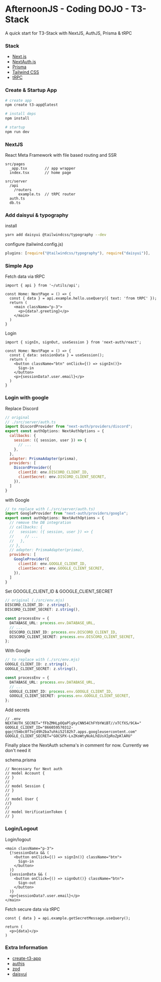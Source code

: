 # AfternoonJS - Coding DOJO - T3-Stack

A quick start for T3-Stack with NextJS, AuthJS, Prisma & tRPC

### Stack

- [Next.js](https://nextjs.org)
- [NextAuth.js](https://next-auth.js.org)
- [Prisma](https://prisma.io)
- [Tailwind CSS](https://tailwindcss.com)
- [tRPC](https://trpc.io)

### Create & Startup App

```bash
# create app
npm create t3-app@latest

# install deps
npm install

# startup
npm run dev
```

### NextJS

React Meta Framework with file based routing and SSR

```
src/pages
  _app.tsx        // app wrapper
  index.tsx       // home page

src/server
  /api 
    /routers
      example.ts  // tRPC router
  auth.ts
  db.ts
```

### Add daisyui & typography

install 

```bash
yarn add daisyui @tailwindcss/typography --dev
```

configure (tailwind.config.js)

```js
plugins: [require("@tailwindcss/typography"), require("daisyui")],
```

### Simple App

Fetch data via tRPC

```tsx
import { api } from '~/utils/api';

const Home: NextPage = () => {
  const { data } = api.example.hello.useQuery({ text: 'from tRPC' });
  return (
    <main className="p-3">
      <p>{data?.greeting}</p>
    </main>
  )
}
```

Login

```tsx
import { signIn, signOut, useSession } from 'next-auth/react';

const Home: NextPage = () => {
  const { data: sessionData } = useSession();
  return (
    <button className="btn" onClick={() => signIn()}>
      Sign-in
    </button>
    <p>{sessionData?.user.email}</p>
  )
}
```

### Login with google

Replace Discord 

```js
// original
// ./src/server/auth.ts
import DiscordProvider from "next-auth/providers/discord";
export const authOptions: NextAuthOptions = {
  callbacks: {
    session: ({ session, user }) => {
      // ...
    },
  },
  adapter: PrismaAdapter(prisma),
  providers: [
    DiscordProvider({
      clientId: env.DISCORD_CLIENT_ID,
      clientSecret: env.DISCORD_CLIENT_SECRET,
    }),
  ]
}
```

with Google

```js
// to replace with (./src/server/auth.ts)
import GoogleProvider from "next-auth/providers/google";
export const authOptions: NextAuthOptions = {
  // remove the DB integration
  // callbacks: {
  //   session: ({ session, user }) => {
  //     // ...
  //   },
  // },
  // adapter: PrismaAdapter(prisma),
  providers: [
    GoogleProvider({
      clientId: env.GOOGLE_CLIENT_ID,
      clientSecret: env.GOOGLE_CLIENT_SECRET,
    }),
  ]
}
```

Set GOOGLE_CLIENT_ID & GOOGLE_CLIENT_SECRET

```ts
// original (./src/env.mjs)
DISCORD_CLIENT_ID: z.string(),
DISCORD_CLIENT_SECRET: z.string(),

const processEnv = {
  DATABASE_URL: process.env.DATABASE_URL,
  // ...
  DISCORD_CLIENT_ID: process.env.DISCORD_CLIENT_ID,
  DISCORD_CLIENT_SECRET: process.env.DISCORD_CLIENT_SECRET,
};
```

With Google

```ts
// to replace with (./src/env.mjs)
GOOGLE_CLIENT_ID: z.string(),
GOOGLE_CLIENT_SECRET: z.string(),

const processEnv = {
  DATABASE_URL: process.env.DATABASE_URL,
  // ...
  GOOGLE_CLIENT_ID: process.env.GOOGLE_CLIENT_ID,
  GOOGLE_CLIENT_SECRET: process.env.GOOGLE_CLIENT_SECRET,
};
```

Add secrets

```
// .env
NEXTAUTH_SECRET="fFbZMHLpOQaPlgkyCNN54ChFYbYWiBT//xTCfXS/9CA="
GOOGLE_CLIENT_ID="866059570312-gqojt5mbc8f7oj49h2ba7uhki52l82h7.apps.googleusercontent.com"
GOOGLE_CLIENT_SECRET="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"
```

Finally place the NextAuth schema's in comment for now.
Currently we don't need it

schema.prisma

```
// Necessary for Next auth
// model Account {
// }
//
// model Session {
// }
//
// model User {
//}
//
// model VerificationToken {
// }
```

### Login/Logout

Login/logout

```tsx
<main className="p-3">
  {!sessionData && (
    <button onClick={() => signIn()} className="btn">
      Sign-in
    </button>
  )}
  {sessionData && (
    <button onClick={() => signOut()} className="btn">
      Sign-out
    </button>
  )}
  <p>{sessionData?.user.email}</p>
</main>
```

Fetch secure data via tRPC

```tsx
const { data } = api.example.getSecretMessage.useQuery();

return (
  <p>{data}</p>
)
```


### Extra Information

- [create-t3-app](https://create.t3.gg/)
- [authjs](https://authjs.dev/)
- [zod](https://zod.dev/)
- [daisyui](https://daisyui.com/components/)
